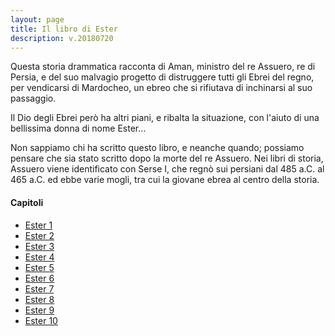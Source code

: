 ```yaml
---
layout: page
title: Il libro di Ester
description: v.20180720
---
```


Questa storia drammatica racconta di Aman, ministro del re Assuero, re
di Persia, e del suo malvagio progetto di distruggere tutti gli Ebrei
del regno, per vendicarsi di Mardocheo, un ebreo che si rifiutava di
inchinarsi al suo passaggio.

Il Dio degli Ebrei però ha altri piani, e ribalta la situazione, con
l'aiuto di una bellissima donna di nome Ester…

Non sappiamo chi ha scritto questo libro, e neanche quando; possiamo
pensare che sia stato scritto dopo la morte del re Assuero. Nei libri di
storia, Assuero viene identificato con Serse I, che regnò sui persiani
dal 485 a.C. al 465 a.C. ed ebbe varie mogli, tra cui la giovane ebrea
al centro della storia.

#### Capitoli

* [Ester 1](pages/est01.html)
* [Ester 2](pages/est02.html)
* [Ester 3](pages/est03.html)
* [Ester 4](pages/est04.html)
* [Ester 5](pages/est05.html)
* [Ester 6](pages/est06.html)
* [Ester 7](pages/est07.html)
* [Ester 8](pages/est08.html)
* [Ester 9](pages/est09.html)
* [Ester 10](pages/est10.html)
